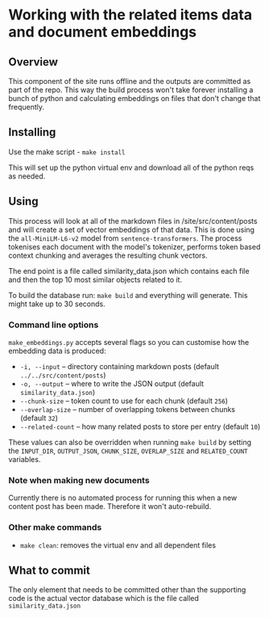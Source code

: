 # Working with the related items data and document embeddings

## Overview

This component of the site runs offline and the outputs are committed as
part of the repo. This way the build process won't take forever installing
a bunch of python and calculating embeddings on files that don't change that
frequently.

## Installing

Use the make script - `make install`

This will set up the python virtual env and download all of the python reqs as
needed.

## Using

This process will look at all of the markdown files in /site/src/content/posts
and will create a set of vector embeddings of that data. This is done using
the `all-MiniLM-L6-v2` model from `sentence-transformers`. The process tokenises
each document with the model's tokenizer, performs token based context
chunking and averages the resulting chunk vectors.

The end point is a file called similarity_data.json which contains each
file and then the top 10 most similar objects related to it.

To build the database run: `make build` and everything will generate. This might
take up to 30 seconds.

### Command line options

`make_embeddings.py` accepts several flags so you can customise how the
embedding data is produced:

* `-i, --input` – directory containing markdown posts (default
  `../../src/content/posts`)
* `-o, --output` – where to write the JSON output (default
  `similarity_data.json`)
* `--chunk-size` – token count to use for each chunk (default `256`)
* `--overlap-size` – number of overlapping tokens between chunks (default `32`)
* `--related-count` – how many related posts to store per entry (default `10`)

These values can also be overridden when running `make build` by setting the
`INPUT_DIR`, `OUTPUT_JSON`, `CHUNK_SIZE`, `OVERLAP_SIZE` and `RELATED_COUNT`
variables.

### Note when making new documents

Currently there is no automated process for running this when a new content
post has been made. Therefore it won't auto-rebuild.

### Other make commands

* `make clean`: removes the virtual env and all dependent files

## What to commit

The only element that needs to be committed other than the supporting code is
the actual vector database which is the file called `similarity_data.json`


